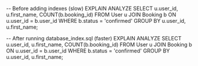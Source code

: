 -- Before adding indexes (slow)
EXPLAIN ANALYZE
SELECT u.user_id, u.first_name, COUNT(b.booking_id)
FROM User u
JOIN Booking b ON u.user_id = b.user_id
WHERE b.status = 'confirmed'
GROUP BY u.user_id, u.first_name;

-- After running database_index.sql (faster)
EXPLAIN ANALYZE
SELECT u.user_id, u.first_name, COUNT(b.booking_id)
FROM User u
JOIN Booking b ON u.user_id = b.user_id
WHERE b.status = 'confirmed'
GROUP BY u.user_id, u.first_name;